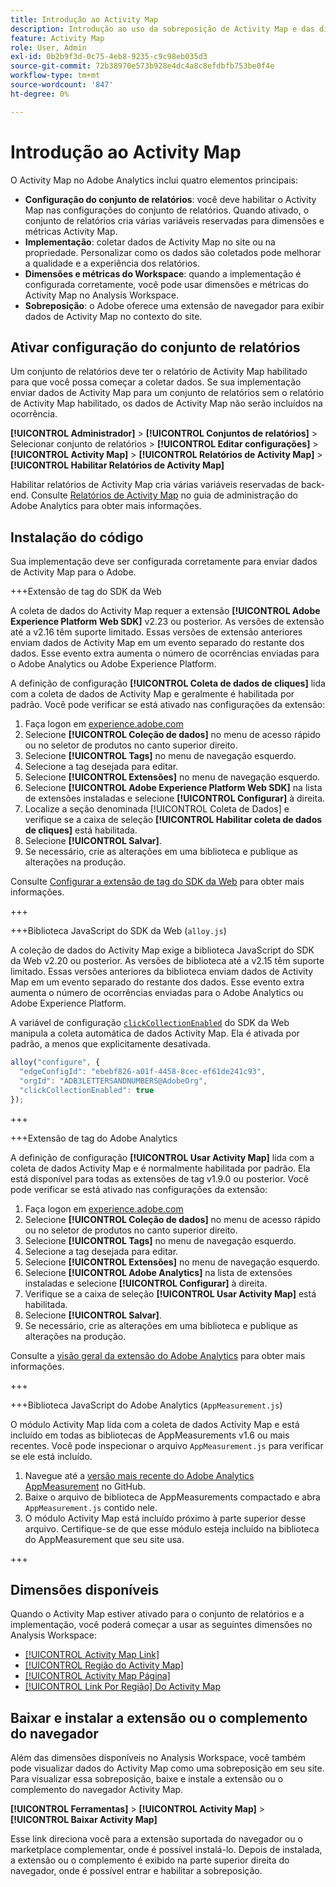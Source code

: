 ```yaml
---
title: Introdução ao Activity Map
description: Introdução ao uso da sobreposição de Activity Map e das dimensões.
feature: Activity Map
role: User, Admin
exl-id: 0b2b9f3d-0c75-4eb8-9235-c9c98eb035d3
source-git-commit: 72b38970e573b928e4dc4a8c8efdbfb753be0f4e
workflow-type: tm+mt
source-wordcount: '847'
ht-degree: 0%

---
```


# Introdução ao Activity Map

O Activity Map no Adobe Analytics inclui quatro elementos principais:

* **Configuração do conjunto de relatórios**: você deve habilitar o Activity Map nas configurações do conjunto de relatórios. Quando ativado, o conjunto de relatórios cria várias variáveis reservadas para dimensões e métricas Activity Map.
* **Implementação**: coletar dados de Activity Map no site ou na propriedade. Personalizar como os dados são coletados pode melhorar a qualidade e a experiência dos relatórios.
* **Dimensões e métricas do Workspace**: quando a implementação é configurada corretamente, você pode usar dimensões e métricas do Activity Map no Analysis Workspace.
* **Sobreposição**: o Adobe oferece uma extensão de navegador para exibir dados de Activity Map no contexto do site.

## Ativar configuração do conjunto de relatórios

Um conjunto de relatórios deve ter o relatório de Activity Map habilitado para que você possa começar a coletar dados. Se sua implementação enviar dados de Activity Map para um conjunto de relatórios sem o relatório de Activity Map habilitado, os dados de Activity Map não serão incluídos na ocorrência.

**[!UICONTROL Administrador]** > **[!UICONTROL Conjuntos de relatórios]** > Selecionar conjunto de relatórios > **[!UICONTROL Editar configurações]** > **[!UICONTROL Activity Map]** > **[!UICONTROL Relatórios de Activity Map]** > **[!UICONTROL Habilitar Relatórios de Activity Map]**

Habilitar relatórios de Activity Map cria várias variáveis reservadas de back-end. Consulte [Relatórios de Activity Map](/help/admin/admin/c-manage-report-suites/c-edit-report-suites/activity-map.md) no guia de administração do Adobe Analytics para obter mais informações.

## Instalação do código

Sua implementação deve ser configurada corretamente para enviar dados de Activity Map para o Adobe.

+++Extensão de tag do SDK da Web

A coleta de dados do Activity Map requer a extensão **[!UICONTROL Adobe Experience Platform Web SDK]** v2.23 ou posterior. As versões de extensão até a v2.16 têm suporte limitado. Essas versões de extensão anteriores enviam dados de Activity Map em um evento separado do restante dos dados. Esse evento extra aumenta o número de ocorrências enviadas para o Adobe Analytics ou Adobe Experience Platform.

A definição de configuração **[!UICONTROL Coleta de dados de cliques]** lida com a coleta de dados de Activity Map e geralmente é habilitada por padrão. Você pode verificar se está ativado nas configurações da extensão:

1. Faça logon em [experience.adobe.com](https://experience.adobe.com)
1. Selecione **[!UICONTROL Coleção de dados]** no menu de acesso rápido ou no seletor de produtos no canto superior direito.
1. Selecione **[!UICONTROL Tags]** no menu de navegação esquerdo.
1. Selecione a tag desejada para editar.
1. Selecione **[!UICONTROL Extensões]** no menu de navegação esquerdo.
1. Selecione **[!UICONTROL Adobe Experience Platform Web SDK]** na lista de extensões instaladas e selecione **[!UICONTROL Configurar]** à direita.
1. Localize a seção denominada [!UICONTROL Coleta de Dados] e verifique se a caixa de seleção **[!UICONTROL Habilitar coleta de dados de cliques]** está habilitada.
1. Selecione **[!UICONTROL Salvar]**.
1. Se necessário, crie as alterações em uma biblioteca e publique as alterações na produção.

Consulte [Configurar a extensão de tag do SDK da Web](https://experienceleague.adobe.com/en/docs/experience-platform/tags/extensions/client/web-sdk/web-sdk-extension-configuration#data-collection) para obter mais informações.

+++

+++Biblioteca JavaScript do SDK da Web (`alloy.js`)

A coleção de dados do Activity Map exige a biblioteca JavaScript do SDK da Web v2.20 ou posterior. As versões de biblioteca até a v2.15 têm suporte limitado. Essas versões anteriores da biblioteca enviam dados de Activity Map em um evento separado do restante dos dados. Esse evento extra aumenta o número de ocorrências enviadas para o Adobe Analytics ou Adobe Experience Platform.

A variável de configuração [`clickCollectionEnabled`](https://experienceleague.adobe.com/en/docs/experience-platform/web-sdk/commands/configure/clickcollectionenabled) do SDK da Web manipula a coleta automática de dados Activity Map. Ela é ativada por padrão, a menos que explicitamente desativada.

```js
alloy("configure", {
  "edgeConfigId": "ebebf826-a01f-4458-8cec-ef61de241c93",
  "orgId": "ADB3LETTERSANDNUMBERS@AdobeOrg",
  "clickCollectionEnabled": true
});
```

+++

+++Extensão de tag do Adobe Analytics

A definição de configuração **[!UICONTROL Usar Activity Map]** lida com a coleta de dados Activity Map e é normalmente habilitada por padrão. Ela está disponível para todas as extensões de tag v1.9.0 ou posterior. Você pode verificar se está ativado nas configurações da extensão:

1. Faça logon em [experience.adobe.com](https://experience.adobe.com)
1. Selecione **[!UICONTROL Coleção de dados]** no menu de acesso rápido ou no seletor de produtos no canto superior direito.
1. Selecione **[!UICONTROL Tags]** no menu de navegação esquerdo.
1. Selecione a tag desejada para editar.
1. Selecione **[!UICONTROL Extensões]** no menu de navegação esquerdo.
1. Selecione **[!UICONTROL Adobe Analytics]** na lista de extensões instaladas e selecione **[!UICONTROL Configurar]** à direita.
1. Verifique se a caixa de seleção **[!UICONTROL Usar Activity Map]** está habilitada.
1. Selecione **[!UICONTROL Salvar]**.
1. Se necessário, crie as alterações em uma biblioteca e publique as alterações na produção.

Consulte a [visão geral da extensão do Adobe Analytics](https://experienceleague.adobe.com/en/docs/experience-platform/tags/extensions/client/analytics/overview) para obter mais informações.

+++

+++Biblioteca JavaScript do Adobe Analytics (`AppMeasurement.js`)

O módulo Activity Map lida com a coleta de dados Activity Map e está incluído em todas as bibliotecas de AppMeasurements v1.6 ou mais recentes. Você pode inspecionar o arquivo `AppMeasurement.js` para verificar se ele está incluído.

1. Navegue até a [versão mais recente do Adobe Analytics AppMeasurement](https://github.com/adobe/appmeasurement/releases/latest) no GitHub.
1. Baixe o arquivo de biblioteca de AppMeasurements compactado e abra `AppMeasurement.js` contido nele.
1. O módulo Activity Map está incluído próximo à parte superior desse arquivo. Certifique-se de que esse módulo esteja incluído na biblioteca do AppMeasurement que seu site usa.

+++

## Dimensões disponíveis

Quando o Activity Map estiver ativado para o conjunto de relatórios e a implementação, você poderá começar a usar as seguintes dimensões no Analysis Workspace:

* [[!UICONTROL Activity Map Link]](/help/components/dimensions/activity-map-link.md)
* [[!UICONTROL Região do Activity Map]](/help/components/dimensions/activity-map-region.md)
* [[!UICONTROL Activity Map Página]](/help/components/dimensions/activity-map-page.md)
* [[!UICONTROL Link Por Região] Do Activity Map](/help/components/dimensions/activity-map-link-by-region.md)

## Baixar e instalar a extensão ou o complemento do navegador

Além das dimensões disponíveis no Analysis Workspace, você também pode visualizar dados do Activity Map como uma sobreposição em seu site. Para visualizar essa sobreposição, baixe e instale a extensão ou o complemento do navegador Activity Map.

**[!UICONTROL Ferramentas]** > **[!UICONTROL Activity Map]** > **[!UICONTROL Baixar Activity Map]**

Esse link direciona você para a extensão suportada do navegador ou o marketplace complementar, onde é possível instalá-lo. Depois de instalada, a extensão ou o complemento é exibido na parte superior direita do navegador, onde é possível entrar e habilitar a sobreposição.
